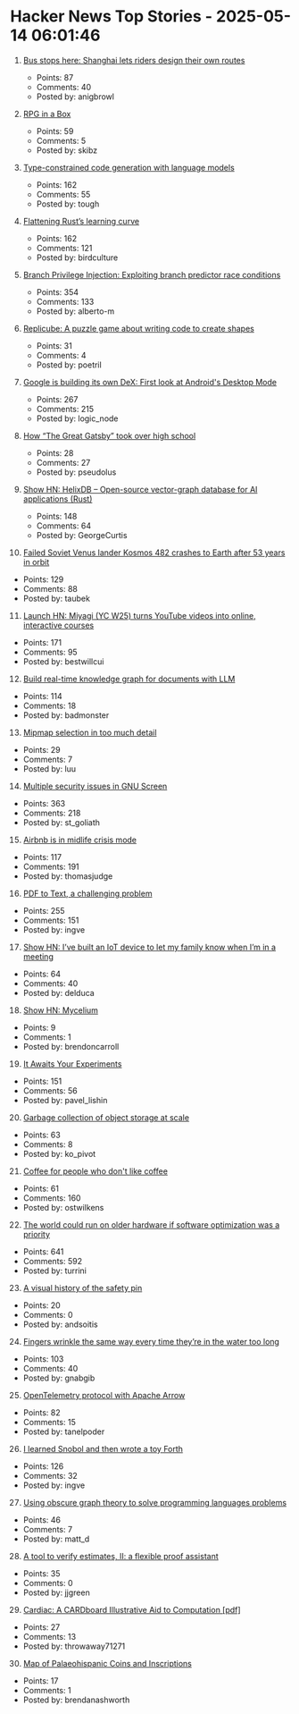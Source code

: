 # Hacker News Top Stories - 2025-05-14 06:01:46

1. [Bus stops here: Shanghai lets riders design their own routes](https://www.sixthtone.com/news/1017072)
   - Points: 87
   - Comments: 40
   - Posted by: anigbrowl

2. [RPG in a Box](https://rpginabox.com/)
   - Points: 59
   - Comments: 5
   - Posted by: skibz

3. [Type-constrained code generation with language models](https://arxiv.org/abs/2504.09246)
   - Points: 162
   - Comments: 55
   - Posted by: tough

4. [Flattening Rust’s learning curve](https://corrode.dev/blog/flattening-rusts-learning-curve/)
   - Points: 162
   - Comments: 121
   - Posted by: birdculture

5. [Branch Privilege Injection: Exploiting branch predictor race conditions](https://comsec.ethz.ch/research/microarch/branch-privilege-injection/)
   - Points: 354
   - Comments: 133
   - Posted by: alberto-m

6. [Replicube: A puzzle game about writing code to create shapes](https://store.steampowered.com/app/3401490/Replicube/)
   - Points: 31
   - Comments: 4
   - Posted by: poetril

7. [Google is building its own DeX: First look at Android's Desktop Mode](https://www.androidauthority.com/android-desktop-mode-leak-3550321/)
   - Points: 267
   - Comments: 215
   - Posted by: logic_node

8. [How “The Great Gatsby” took over high school](https://www.newyorker.com/books/page-turner/how-the-great-gatsby-took-over-high-school)
   - Points: 28
   - Comments: 27
   - Posted by: pseudolus

9. [Show HN: HelixDB – Open-source vector-graph database for AI applications (Rust)](https://github.com/HelixDB/helix-db/)
   - Points: 148
   - Comments: 64
   - Posted by: GeorgeCurtis

10. [Failed Soviet Venus lander Kosmos 482 crashes to Earth after 53 years in orbit](https://www.space.com/space-exploration/launches-spacecraft/failed-soviet-venus-lander-kosmos-482-crashes-to-earth-after-53-years-in-orbit)
   - Points: 129
   - Comments: 88
   - Posted by: taubek

11. [Launch HN: Miyagi (YC W25) turns YouTube videos into online, interactive courses](undefined)
   - Points: 171
   - Comments: 95
   - Posted by: bestwillcui

12. [Build real-time knowledge graph for documents with LLM](https://cocoindex.io/blogs/knowledge-graph-for-docs/)
   - Points: 114
   - Comments: 18
   - Posted by: badmonster

13. [Mipmap selection in too much detail](https://pema.dev/2025/05/09/mipmaps-too-much-detail/)
   - Points: 29
   - Comments: 7
   - Posted by: luu

14. [Multiple security issues in GNU Screen](https://www.openwall.com/lists/oss-security/2025/05/12/1)
   - Points: 363
   - Comments: 218
   - Posted by: st_goliath

15. [Airbnb is in midlife crisis mode](https://www.wired.com/story/airbnb-is-in-midlife-crisis-mode-reinvention-app-services/)
   - Points: 117
   - Comments: 191
   - Posted by: thomasjudge

16. [PDF to Text, a challenging problem](https://www.marginalia.nu/log/a_119_pdf/)
   - Points: 255
   - Comments: 151
   - Posted by: ingve

17. [Show HN: I’ve built an IoT device to let my family know when I’m in a meeting](https://nullonerror.org/2025/05/11/i-have-built-an-iot-device-to-let-my-family-know-when-i-am-in-a-meeting/)
   - Points: 64
   - Comments: 40
   - Posted by: delduca

18. [Show HN: Mycelium](https://github.com/mycweb/mycelium)
   - Points: 9
   - Comments: 1
   - Posted by: brendoncarroll

19. [It Awaits Your Experiments](https://www.rifters.com/crawl/?p=11511)
   - Points: 151
   - Comments: 56
   - Posted by: pavel_lishin

20. [Garbage collection of object storage at scale](https://www.warpstream.com/blog/taking-out-the-trash-garbage-collection-of-object-storage-at-massive-scale)
   - Points: 63
   - Comments: 8
   - Posted by: ko_pivot

21. [Coffee for people who don't like coffee](https://ostwilkens.se/blog/coffee)
   - Points: 61
   - Comments: 160
   - Posted by: ostwilkens

22. [The world could run on older hardware if software optimization was a priority](https://twitter.com/ID_AA_Carmack/status/1922100771392520710)
   - Points: 641
   - Comments: 592
   - Posted by: turrini

23. [A visual history of the safety pin](https://museumofeverydaylife.org/current-exhibitions/a-visual-history-of-the-safety-pin)
   - Points: 20
   - Comments: 0
   - Posted by: andsoitis

24. [Fingers wrinkle the same way every time they’re in the water too long](https://www.binghamton.edu/news/story/5547/do-your-fingers-wrinkle-the-same-way-every-time-youre-in-the-water-too-long-new-research-says-yes)
   - Points: 103
   - Comments: 40
   - Posted by: gnabgib

25. [OpenTelemetry protocol with Apache Arrow](https://opentelemetry.io/blog/2025/otel-arrow-phase-2/)
   - Points: 82
   - Comments: 15
   - Posted by: tanelpoder

26. [I learned Snobol and then wrote a toy Forth](https://ratfactor.com/snobol/)
   - Points: 126
   - Comments: 32
   - Posted by: ingve

27. [Using obscure graph theory to solve programming languages problems](https://reasonablypolymorphic.com/blog/solving-lcsa/)
   - Points: 46
   - Comments: 7
   - Posted by: matt_d

28. [A tool to verify estimates, II: a flexible proof assistant](https://terrytao.wordpress.com/2025/05/09/a-tool-to-verify-estimates-ii-a-flexible-proof-assistant/)
   - Points: 35
   - Comments: 0
   - Posted by: jjgreen

29. [Cardiac: A CARDboard Illustrative Aid to Computation [pdf]](https://www.cs.drexel.edu/~bls96/museum/CARDIAC_manual.pdf)
   - Points: 27
   - Comments: 13
   - Posted by: throwaway71271

30. [Map of Palaeohispanic Coins and Inscriptions](http://hesperia.ucm.es/consulta_hesperia/mapas.php)
   - Points: 17
   - Comments: 1
   - Posted by: brendanashworth

